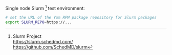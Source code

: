 Single node Slurm [^f9hgz] test environment:

[^f9hgz]: Slurm Project  
<https://slurm.schedmd.com/>  
<https://github.com/SchedMD/slurm>

```bash
# set the URL of the Yum RPM package repository for Slurm packages
export SLURM_REPO=https://...

```
